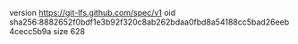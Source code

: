 version https://git-lfs.github.com/spec/v1
oid sha256:8882652f0bdf1e3b92f320c8ab262bdaa0fbd8a54188cc5bad26eeb4cecc5b9a
size 628
